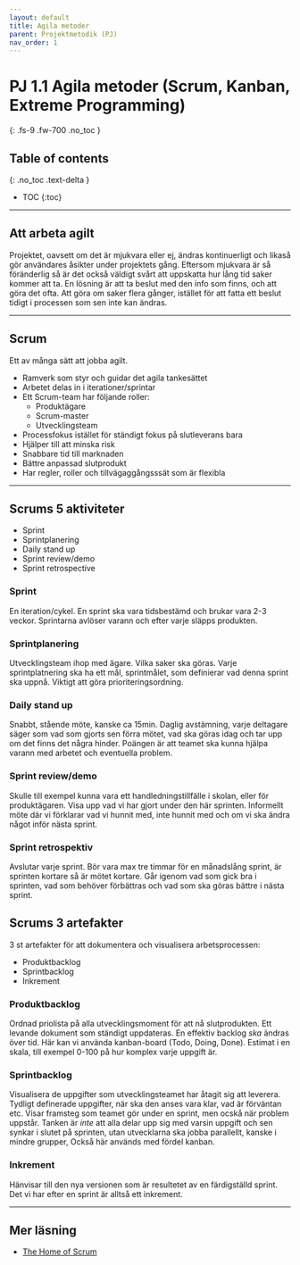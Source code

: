 ```yaml
---
layout: default
title: Agila metoder
parent: Projektmetodik (PJ)
nav_order: 1
---
```


# PJ 1.1 Agila metoder (Scrum, Kanban, Extreme Programming)
{: .fs-9 .fw-700 .no_toc }

## Table of contents
{: .no_toc .text-delta }

- TOC
{:toc}

---

## Att arbeta agilt

Projektet, oavsett om det är mjukvara eller ej, ändras kontinuerligt och likaså gör användares åsikter under projektets gång. Eftersom mjukvara är så föränderlig så är det också väldigt svårt att uppskatta hur lång tid saker kommer att ta. En lösning är att ta beslut med den info som finns, och att göra det ofta. Att göra om saker flera gånger, istället för att fatta ett beslut tidigt i processen som sen inte kan ändras.

---

## Scrum

Ett av många sätt att jobba agilt.

- Ramverk som styr och guidar det agila tankesättet
- Arbetet delas in i iterationer/sprintar
- Ett Scrum-team har följande roller:
	- Produktägare
	- Scrum-master
	- Utvecklingsteam
- Processfokus istället för ständigt fokus på slutleverans bara
- Hjälper till att minska risk
- Snabbare tid till marknaden
- Bättre anpassad slutprodukt
- Har regler, roller och tillvägaggångsssät som är flexibla

---

## Scrums 5 aktiviteter

- Sprint
- Sprintplanering
- Daily stand up
- Sprint review/demo
- Sprint retrospective

### Sprint

En iteration/cykel. En sprint ska vara tidsbestämd och brukar vara 2-3 veckor. Sprintarna avlöser varann och efter varje släpps produkten.

### Sprintplanering

Utvecklingsteam ihop med ägare. Vilka saker ska göras. Varje sprintplatnering ska ha ett mål, sprintmålet, som definierar vad denna sprint ska uppnå. Viktigt att göra prioriteringsordning.

### Daily stand up

Snabbt, stående möte, kanske ca 15min. Daglig avstämning, varje deltagare säger som vad som gjorts sen förra mötet, vad ska göras idag och tar upp om det finns det några hinder. Poängen är att teamet ska kunna hjälpa varann med arbetet och eventuella problem.

### Sprint review/demo

Skulle till exempel kunna vara ett handledningstillfälle i skolan, eller för produktägaren. Visa upp vad vi har gjort under den här sprinten. Informellt möte där vi förklarar vad vi hunnit med, inte hunnit med och om vi ska ändra något inför nästa sprint.

### Sprint retrospektiv

Avslutar varje sprint. Bör vara max tre timmar för en månadslång sprint, är sprinten kortare så är mötet kortare. Går igenom vad som gick bra i sprinten, vad som behöver förbättras och vad som ska göras bättre i nästa sprint.

## Scrums 3 artefakter

3 st artefakter för att dokumentera och visualisera arbetsprocessen:

- Produktbacklog
- Sprintbacklog
- Inkrement

### Produktbacklog

Ordnad priolista på alla utvecklingsmoment för att nå slutprodukten. Ett levande dokument som ständigt uppdateras. En effektiv backlog *ska* ändras över tid. Här kan vi använda kanban-board (Todo, Doing, Done). Estimat i en skala, till exempel 0-100 på hur komplex varje uppgift är.

### Sprintbacklog

Visualisera de uppgifter som utvecklingsteamet har åtagit sig att leverera. Tydligt definerade uppgifter, när ska den anses vara klar, vad är förväntan etc. Visar framsteg som teamet gör under en sprint, men ocskå när problem uppstår. Tanken är *inte* att alla delar upp sig med varsin uppgift och sen synkar i slutet på sprinten, utan utvecklarna ska jobba parallellt, kanske i mindre grupper, Också här används med fördel kanban.

### Inkrement

Hänvisar till den nya versionen som är resultetet av en färdigställd sprint. Det vi har efter en sprint är alltså ett inkrement.

---

## Mer läsning

- [The Home of Scrum](https://www.scrum.org/)
